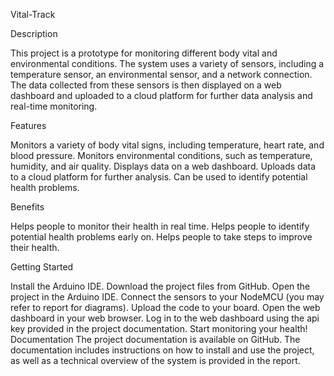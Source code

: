 Vital-Track

Description

This project is a prototype for monitoring different body vital and environmental conditions. The system uses a variety of sensors, including a temperature sensor, an environmental sensor, and a network connection. The data collected from these sensors is then displayed on a web dashboard and uploaded to a cloud platform for further data analysis and real-time monitoring.

Features

Monitors a variety of body vital signs, including temperature, heart rate, and blood pressure.
Monitors environmental conditions, such as temperature, humidity, and air quality.
Displays data on a web dashboard.
Uploads data to a cloud platform for further analysis.
Can be used to identify potential health problems.

Benefits

Helps people to monitor their health in real time.
Helps people to identify potential health problems early on.
Helps people to take steps to improve their health.

Getting Started

Install the Arduino IDE.
Download the project files from GitHub.
Open the project in the Arduino IDE.
Connect the sensors to your NodeMCU (you may refer to report for diagrams).
Upload the code to your board.
Open the web dashboard in your web browser.
Log in to the web dashboard using the api key provided in the project documentation. Start monitoring your health!
Documentation The project documentation is available on GitHub. The documentation includes instructions on how to install and use the project, as well as a technical overview of the system is provided in the report.

